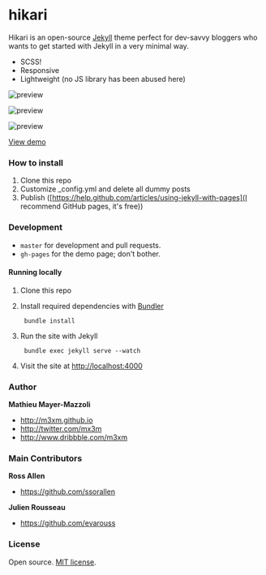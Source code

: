 # hikari

Hikari is an open-source [Jekyll](http://jekyllrb.com) theme perfect for dev-savvy bloggers who wants to get started with Jekyll in a very minimal way. 

- SCSS!
- Responsive
- Lightweight (no JS library has been abused here)

![preview](https://dl.dropboxusercontent.com/u/7539881/Hikari/hikari-screenshot.png)

![preview](https://dl.dropboxusercontent.com/u/7539881/Hikari/hikari-screenshot-2.png)

![preview](https://dl.dropboxusercontent.com/u/7539881/Hikari/hikari-screenshot-3.png)

[View demo](http://m3xm.github.io/hikari-for-Jekyll)


### How to install

1. Clone this repo
2. Customize \_config.yml and delete all dummy posts
3. Publish ([https://help.github.com/articles/using-jekyll-with-pages](I recommend GitHub pages, it's free))


### Development

- `master` for development and pull requests.
- `gh-pages` for the demo page; don't bother.


#### Running locally

1. Clone this repo
2. Install required dependencies with [Bundler](http://bundler.io/)

        bundle install
3. Run the site with Jekyll

        bundle exec jekyll serve --watch
4. Visit the site at [http://localhost:4000](http://localhost:4000)


### Author

**Mathieu Mayer-Mazzoli**
- <http://m3xm.github.io>
- <http://twitter.com/mx3m>
- <http://www.dribbble.com/m3xm>

### Main Contributors

**Ross Allen**
- <https://github.com/ssorallen>

**Julien Rousseau**
- <https://github.com/evarouss>


### License

Open source. [MIT license](http://opensource.org/licenses/MIT).
